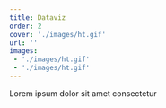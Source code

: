```yaml
---
title: Dataviz
order: 2
cover: './images/ht.gif'
url: ''
images: 
 - './images/ht.gif'
 - './images/ht.gif'
---
```


Lorem ipsum dolor sit amet consectetur